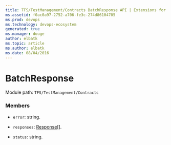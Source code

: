 ```yaml
---
title: TFS/TestManagement/Contracts BatchResponse API | Extensions for Visual Studio Team Services
ms.assetid: f0ac0a97-2752-a706-fe3c-274d86104705
ms.prod: devops
ms.technology: devops-ecosystem
generated: true
ms.manager: douge
author: elbatk
ms.topic: article
ms.author: elbatk
ms.date: 08/04/2016
---
```


# BatchResponse

Module path: `TFS/TestManagement/Contracts`


### Members

* `error`: string. 

* `responses`: [Response](../../../TFS/TestManagement/Contracts/Response.md)[]. 

* `status`: string. 

